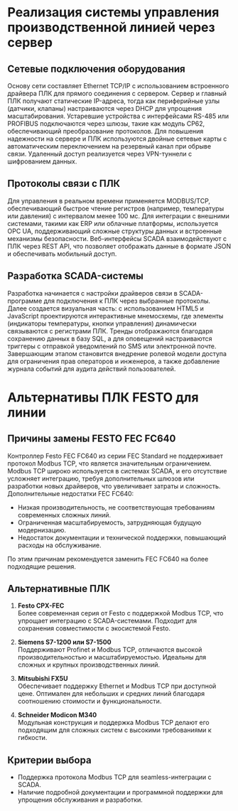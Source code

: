 # Реализация системы управления производственной линией через сервер

## Сетевые подключения оборудования
Основу сети составляет Ethernet TCP/IP с использованием встроенного драйвера ПЛК для прямого соединения с сервером. Сервер и главный ПЛК получают статические IP-адреса, тогда как периферийные узлы (датчики, клапаны) настраиваются через DHCP для упрощения масштабирования. Устаревшие устройства с интерфейсами RS-485 или PROFIBUS подключаются через шлюзы, такие как модуль CP62, обеспечивающий преобразование протоколов. Для повышения надежности на сервере и ПЛК используются двойные сетевые карты с автоматическим переключением на резервный канал при обрыве связи. Удаленный доступ реализуется через VPN-туннели с шифрованием данных.

## Протоколы связи с ПЛК
Для управления в реальном времени применяется MODBUS/TCP, обеспечивающий быстрое чтение регистров (например, температуры или давления) с интервалом менее 100 мс. Для интеграции с внешними системами, такими как ERP или облачные платформы, используется OPC UA, поддерживающий сложные структуры данных и встроенные механизмы безопасности. Веб-интерфейсы SCADA взаимодействуют с ПЛК через REST API, что позволяет отображать данные в формате JSON и обеспечивать мобильный доступ.

## Разработка SCADA-системы
Разработка начинается с настройки драйверов связи в SCADA-программе для подключения к ПЛК через выбранные протоколы. Далее создается визуальная часть: с использованием HTML5 и JavaScript проектируются интерактивные мнемосхемы, где элементы (индикаторы температуры, кнопки управления) динамически связываются с регистрами ПЛК. Тренды отображаются благодаря сохранению данных в базу SQL, а для оповещений настраиваются триггеры с отправкой уведомлений по SMS или электронной почте. Завершающим этапом становится внедрение ролевой модели доступа для ограничения прав операторов и инженеров, а также добавление журнала событий для аудита действий пользователей.

# Альтернативы ПЛК FESTO для линии

## Причины замены FESTO FEC FC640
Контроллер Festo FEC FC640 из серии FEC Standard не поддерживает протокол Modbus TCP, что является значительным ограничением. Modbus TCP широко используется в системах SCADA, и его отсутствие усложняет интеграцию, требуя дополнительных шлюзов или разработки новых драйверов, что увеличивает затраты и сложность. Дополнительные недостатки FEC FC640:
- Низкая производительность, не соответствующая требованиям современных сложных линий.
- Ограниченная масштабируемость, затрудняющая будущую модернизацию.
- Недостаток документации и технической поддержки, повышающий расходы на обслуживание.

По этим причинам рекомендуется заменить FEC FC640 на более подходящие решения.

## Альтернативные ПЛК
1. **Festo CPX-FEC**  
   Более современная серия от Festo с поддержкой Modbus TCP, что упрощает интеграцию с SCADA-системами. Подходит для сохранения совместимости с экосистемой Festo.
   
2. **Siemens S7-1200 или S7-1500**  
   Поддерживают Profinet и Modbus TCP, отличаются высокой производительностью и масштабируемостью. Идеальны для сложных и крупных производственных линий.

3. **Mitsubishi FX5U**  
   Обеспечивает поддержку Ethernet и Modbus TCP при доступной цене. Оптимален для небольших и средних линий благодаря соотношению стоимости и функциональности.

4. **Schneider Modicon M340**  
   Модульная конструкция и поддержка Modbus TCP делают его подходящим для сложных систем с высокими требованиями к гибкости.

## Критерии выбора
- Поддержка протокола Modbus TCP для seamless-интеграции с SCADA.
- Наличие подробной документации и программной поддержки для упрощения обслуживания и разработки.
